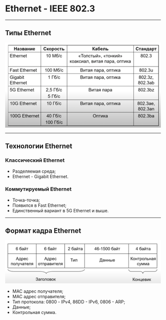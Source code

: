 # Ethernet - IEEE 802.3

------------

## Типы Ethernet

![](https://github.com/v1a0/computer-science-university/blob/main/img/ethernet-types.png)

-----

## Технологии Ethernet

### Классический Ethernet

- Разделяемая среда;
- Ethernet - Gigabit Ethernet.

### Коммутируемый Ethernet

- Точка-точка;
- Появился в Fast Ethernet;
- Единственный вариант в 5G Ethernet и выше.

-----------

## Формат кадра Ethernet

![](https://github.com/v1a0/computer-science-university/blob/main/img/ethernet-frame.png)

- MAC адрес получателя;
- МAC адрес отправителя;
- Тип протокола: 0800 - IPv4, 86DD - IPv6, 0806 - ARP;
- Данные;
- Контрольная сумма.


